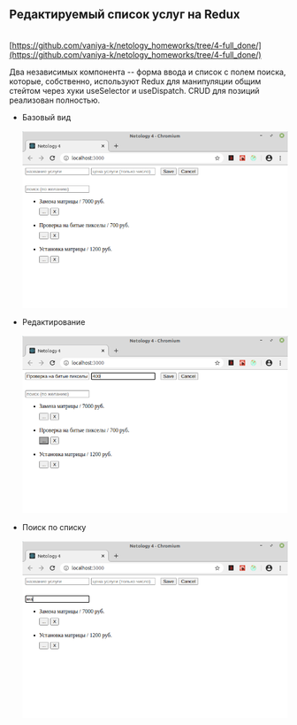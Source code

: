 ## Редактируемый список услуг на Redux
\
[https://github.com/vaniya-k/netology_homeworks/tree/4-full_done/](https://github.com/vaniya-k/netology_homeworks/tree/4-full_done/)

Два независимых компонента -- форма ввода и список с полем поиска, которые, собственно, используют Redux для манипуляции общим стейтом через хуки useSelector и useDispatch. CRUD для позиций реализован полностью.

* Базовый вид
\
\
![Basic](01.png)

* Редактирование
\
\
![Edit](02.png)

* Поиск по списку
\
\
![Filter](03.png)
